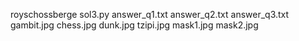 royschossberge
sol3.py
answer_q1.txt
answer_q2.txt
answer_q3.txt
gambit.jpg
chess.jpg
dunk.jpg
tzipi.jpg
mask1.jpg
mask2.jpg
